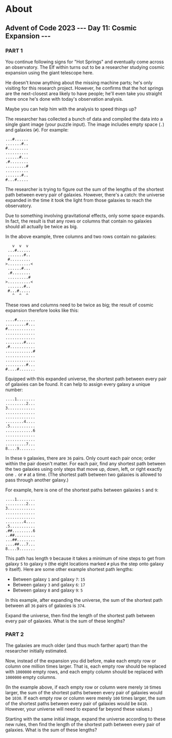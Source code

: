 # About

## Advent of Code 2023 --- Day 11: Cosmic Expansion ---

### PART 1

You continue following signs for "Hot Springs" and eventually come across an observatory. The Elf within turns out to be a researcher studying cosmic expansion using the giant telescope here.

He doesn't know anything about the missing machine parts; he's only visiting for this research project. However, he confirms that the hot springs are the next-closest area likely to have people; he'll even take you straight there once he's done with today's observation analysis.

Maybe you can help him with the analysis to speed things up?

The researcher has collected a bunch of data and compiled the data into a single giant image (your puzzle input). The image includes empty space (``.``) and galaxies (``#``). For example:

```
...#......
.......#..
#.........
..........
......#...
.#........
.........#
..........
.......#..
#...#.....
```

The researcher is trying to figure out the sum of the lengths of the shortest path between every pair of galaxies. However, there's a catch: the universe expanded in the time it took the light from those galaxies to reach the observatory.

Due to something involving gravitational effects, only some space expands. In fact, the result is that any rows or columns that contain no galaxies should all actually be twice as big.

In the above example, three columns and two rows contain no galaxies:

```
   v  v  v
 ...#......
 .......#..
 #.........
>..........<
 ......#...
 .#........
 .........#
>..........<
 .......#..
 #...#.....
   ^  ^  ^
```

These rows and columns need to be twice as big; the result of cosmic expansion therefore looks like this:

```
....#........
.........#...
#............
.............
.............
........#....
.#...........
............#
.............
.............
.........#...
#....#.......
```

Equipped with this expanded universe, the shortest path between every pair of galaxies can be found. It can help to assign every galaxy a unique number:

```
....1........
.........2...
3............
.............
.............
........4....
.5...........
............6
.............
.............
.........7...
8....9.......
```

In these ``9`` galaxies, there are ``36`` pairs. Only count each pair once; order within the pair doesn't matter. For each pair, find any shortest path between the two galaxies using only steps that move up, down, left, or right exactly one ``.`` or ``#`` at a time. (The shortest path between two galaxies is allowed to pass through another galaxy.)

For example, here is one of the shortest paths between galaxies ``5`` and ``9``:

```
....1........
.........2...
3............
.............
.............
........4....
.5...........
.##.........6
..##.........
...##........
....##...7...
8....9.......
```

This path has length ``9`` because it takes a minimum of nine steps to get from galaxy ``5`` to galaxy ``9`` (the eight locations marked ``#`` plus the step onto galaxy ``9`` itself). Here are some other example shortest path lengths:

- Between galaxy ``1`` and galaxy ``7``: ``15``
- Between galaxy ``3`` and galaxy ``6``: ``17``
- Between galaxy ``8`` and galaxy ``9``: ``5``

In this example, after expanding the universe, the sum of the shortest path between all ``36`` pairs of galaxies is ``374``.

Expand the universe, then find the length of the shortest path between every pair of galaxies. What is the sum of these lengths?

### PART 2

The galaxies are much older (and thus much farther apart) than the researcher initially estimated.

Now, instead of the expansion you did before, make each empty row or column one million times larger. That is, each empty row should be replaced with ``1000000`` empty rows, and each empty column should be replaced with ``1000000`` empty columns.

(In the example above, if each empty row or column were merely ``10`` times larger, the sum of the shortest paths between every pair of galaxies would be ``1030``. If each empty row or column were merely ``100`` times larger, the sum of the shortest paths between every pair of galaxies would be ``8410``. However, your universe will need to expand far beyond these values.)

Starting with the same initial image, expand the universe according to these new rules, then find the length of the shortest path between every pair of galaxies. What is the sum of these lengths?